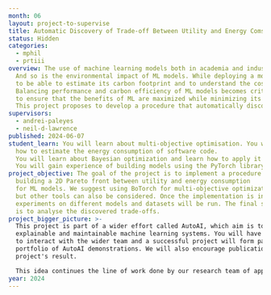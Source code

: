 ```yaml
---
month: 06
layout: project-to-supervise
title: Automatic Discovery of Trade-off Between Utility and Energy Comsumption of ML models
status: Hidden
categories:
  - mphil
  - prtiii
overview: The use of machine learning models both in academia and industry is on the rise.
  And so is the environmental impact of ML models. While deploying a model to production, it is important
  to be able to estimate its carbon footprint and to understand the costs involved in running it.
  Balancing performance and carbon efficiency of ML models becomes critical
  to ensure that the benefits of ML are maximized while minimizing its environmental costs.
  This project proposes to develop a procedure that automatically discovers and quantifies this trade-off.
supervisors:
  - andrei-paleyes
  - neil-d-lawrence
published: 2024-06-07
student_learn: You will learn about multi-objective optimisation. You will learn
  how to estimate the energy consumption of software code.
  You will learn about Bayesian optimization and learn how to apply it to practical tasks.
  You will gain experience of building models using the PyTorch library.
project_objective: The goal of the project is to implement a procedure of
  building a 2D Pareto front between utility and energy consumption
  for ML models. We suggest using BoTorch for multi-objective optimization
  but other tools can also be considered. Once the implementation is in place,
  experiments on different models and datasets will be run. The final step of the project
  is to analyse the discovered trade-offs.
project_bigger_picture: >-
  This project is part of a wider effort called AutoAI, which aim is to build
  explainable and maintainable machine learning systems. You will have a chance
  to interact with the wider team and a successful project will form part of the
  portfolio of AutoAI demonstrations. We will also encourage publication of the
  project's result.

  This idea continues the line of work done by our research team of applying multi-objective Bayesian optimisation to study trade-offs involved in building ML models: [2D utility/privacy](https://arxiv.org/abs/1905.10862), [3D utility/privacy/fairness](https://arxiv.org/abs/2311.15691).
year: 2024
---
```

